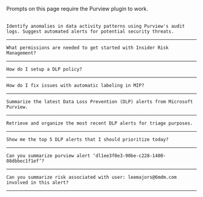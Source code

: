 Prompts on this page require the Purview plugin to work.
<br><br>
```
Identify anomalies in data activity patterns using Purview's audit logs. Suggest automated alerts for potential security threats.
```
---
```
What permissions are needed to get started with Insider Risk Management?
```
---
```
How do I setup a DLP policy?
```
---
```
How do I fix issues with automatic labeling in MIP?
```
---
```
Summarize the latest Data Loss Prevention (DLP) alerts from Microsoft Purview.
```
---
```
Retrieve and organize the most recent DLP alerts for triage purposes.
```
---
```
Show me the top 5 DLP alerts that I should prioritize today?
```
---
```
Can you summarize purview alert ‘dl1ee3f0e3-90be-c228-1400-08dbbec1f1ef’?
```
---
```
Can you summarize risk associated with user: leemajors@6mdm.com involved in this alert?
```
---
